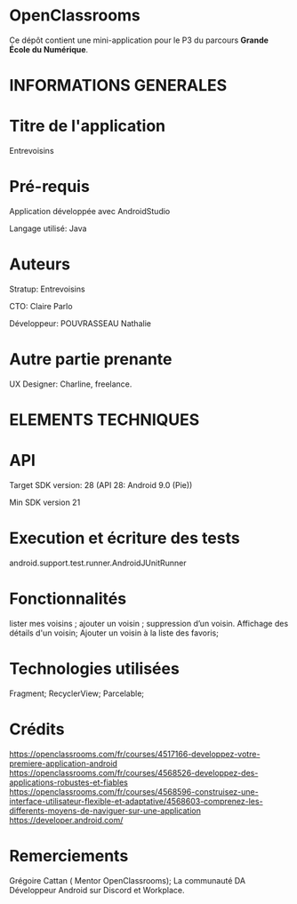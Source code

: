 # OpenClassrooms

Ce dépôt contient une mini-application pour le P3 du parcours **Grande École du Numérique**.

# INFORMATIONS GENERALES

# Titre de l'application

Entrevoisins

# Pré-requis

Application développée avec AndroidStudio

Langage utilisé:
Java

# Auteurs 

Stratup:
 Entrevoisins

CTO:
 Claire Parlo

Développeur:
 POUVRASSEAU Nathalie

# Autre partie prenante

UX Designer:
 Charline, freelance.

# ELEMENTS TECHNIQUES

# API 
Target SDK version:
 28 (API 28: Android 9.0 (Pie))

Min SDK version 
 21

# Execution et écriture des tests
android.support.test.runner.AndroidJUnitRunner

# Fonctionnalités
 lister mes voisins ;
 ajouter un voisin ;
 suppression d’un voisin.
 Affichage des détails d'un voisin;
 Ajouter un voisin à la liste des favoris;

# Technologies utilisées
 Fragment;
 RecyclerView;
 Parcelable;

# Crédits
 https://openclassrooms.com/fr/courses/4517166-developpez-votre-premiere-application-android
 https://openclassrooms.com/fr/courses/4568526-developpez-des-applications-robustes-et-fiables
 https://openclassrooms.com/fr/courses/4568596-construisez-une-interface-utilisateur-flexible-et-adaptative/4568603-comprenez-les-differents-moyens-de-naviguer-sur-une-application
 https://developer.android.com/

# Remerciements

Grégoire Cattan ( Mentor OpenClassrooms);
La communauté DA Développeur Android sur Discord et Workplace.
